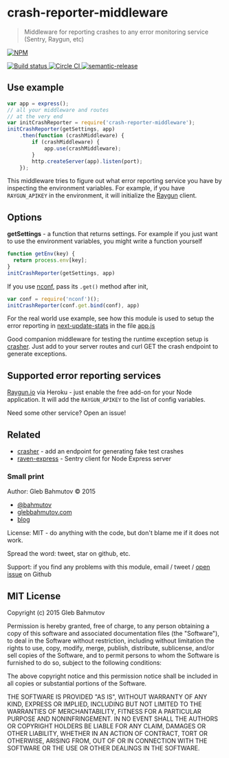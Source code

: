 # crash-reporter-middleware

> Middleware for reporting crashes to any error monitoring service (Sentry, Raygun, etc)

[![NPM][crash-reporter-middleware-icon] ][crash-reporter-middleware-url]

[![Build status][crash-reporter-middleware-ci-image] ][crash-reporter-middleware-ci-url]
[![Circle CI](https://circleci.com/gh/bahmutov/crash-reporter-middleware.svg?style=svg) ](https://circleci.com/gh/bahmutov/crash-reporter-middleware)
[![semantic-release][semantic-image] ][semantic-url]

[crash-reporter-middleware-icon]: https://nodei.co/npm/crash-reporter-middleware.png?downloads=true
[crash-reporter-middleware-url]: https://npmjs.org/package/crash-reporter-middleware
[crash-reporter-middleware-ci-image]: https://travis-ci.org/bahmutov/crash-reporter-middleware.png?branch=master
[crash-reporter-middleware-ci-url]: https://travis-ci.org/bahmutov/crash-reporter-middleware
[semantic-image]: https://img.shields.io/badge/%20%20%F0%9F%93%A6%F0%9F%9A%80-semantic--release-e10079.svg
[semantic-url]: https://github.com/semantic-release/semantic-release

## Use example

```js
var app = express();
// all your middleware and routes
// at the very end
var initCrashReporter = require('crash-reporter-middleware');
initCrashReporter(getSettings, app)
    .then(function (crashMiddleware) {
        if (crashMiddleware) {
            app.use(crashMiddleware);
        }
        http.createServer(app).listen(port);
    });
```

This middleware tries to figure out what error reporting service you have by inspecting the environment
variables. For example, if you have `RAYGUN_APIKEY` in the environment, it will initialize the 
[Raygun](https://www.npmjs.com/package/raygun) client.

## Options

**getSettings** - a function that returns settings. For example if you just want to use the environment
variables, you might write a function yourself

```js
function getEnv(key) {
  return process.env[key];
}
initCrashReporter(getSettings, app)
```

If you use [nconf](https://www.npmjs.com/package/nconf), pass its `.get()` method after init,

```js
var conf = require('nconf')();
initCrashReporter(conf.get.bind(conf), app)
```

For the real world use example, see how this module is used to setup the error reporting 
in [next-update-stats](https://github.com/bahmutov/next-update-stats) in the file 
[app.js](https://github.com/bahmutov/next-update-stats/blob/master/app.js)

Good companion middleware for testing the runtime exception setup is [crasher](https://www.npmjs.com/package/crasher).
Just add to your server routes and curl GET the crash endpoint to generate exceptions.

## Supported error reporting services

[Raygun.io](https://raygun.io/) via Heroku - just enable the free add-on for your Node application.
It will add the `RAYGUN_APIKEY` to the list of config variables.

Need some other service? Open an issue!

## Related

* [crasher](https://github.com/bahmutov/crasher) - add an endpoint for generating fake test crashes
* [raven-express](https://github.com/bahmutov/raven-express) - Sentry client for Node Express server

### Small print

Author: Gleb Bahmutov &copy; 2015

* [@bahmutov](https://twitter.com/bahmutov)
* [glebbahmutov.com](http://glebbahmutov.com)
* [blog](http://glebbahmutov.com/blog/)

License: MIT - do anything with the code, but don't blame me if it does not work.

Spread the word: tweet, star on github, etc.

Support: if you find any problems with this module, email / tweet /
[open issue](https://github.com/bahmutov/crash-reporter-middleware/issues) on Github



## MIT License

Copyright (c) 2015 Gleb Bahmutov

Permission is hereby granted, free of charge, to any person
obtaining a copy of this software and associated documentation
files (the "Software"), to deal in the Software without
restriction, including without limitation the rights to use,
copy, modify, merge, publish, distribute, sublicense, and/or sell
copies of the Software, and to permit persons to whom the
Software is furnished to do so, subject to the following
conditions:

The above copyright notice and this permission notice shall be
included in all copies or substantial portions of the Software.

THE SOFTWARE IS PROVIDED "AS IS", WITHOUT WARRANTY OF ANY KIND,
EXPRESS OR IMPLIED, INCLUDING BUT NOT LIMITED TO THE WARRANTIES
OF MERCHANTABILITY, FITNESS FOR A PARTICULAR PURPOSE AND
NONINFRINGEMENT. IN NO EVENT SHALL THE AUTHORS OR COPYRIGHT
HOLDERS BE LIABLE FOR ANY CLAIM, DAMAGES OR OTHER LIABILITY,
WHETHER IN AN ACTION OF CONTRACT, TORT OR OTHERWISE, ARISING
FROM, OUT OF OR IN CONNECTION WITH THE SOFTWARE OR THE USE OR
OTHER DEALINGS IN THE SOFTWARE.
